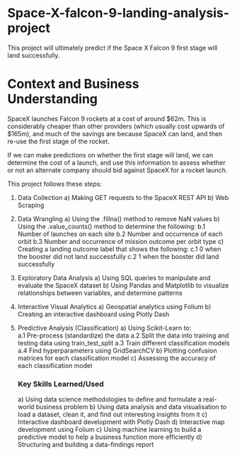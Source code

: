 # Space-X-falcon-9-landing-analysis-project
This  project will ultimately predict if the Space X Falcon 9 first stage will land successfully.

# Context and Business Understanding
SpaceX launches Falcon 9 rockets at a cost of around $62m. This is considerably cheaper than other providers (which usually cost upwards of $165m), and much of the savings are because SpaceX can land, and then re-use the first stage of the rocket.

If we can make predictions on whether the first stage will land, we can determine the cost of a launch, and use this information to assess whether or not an alternate company should bid against SpaceX for a rocket launch.

This project follows these steps:
1. Data Collection
   a) Making GET requests to the SpaceX REST API
   b) Web Scraping
   
2. Data Wrangling
   a) Using the .fillna() method to remove NaN values
   b) Using the .value_counts() method to determine the following:
      b.1 Number of launches on each site
      b.2 Number and occurrence of each orbit
      b.3 Number and occurrence of mission outcome per orbit type
   c) Creating a landing outcome label that shows the following:
      c.1 0 when the booster did not land successfully
      c.2 1 when the booster did land successfully
      
3. Exploratory Data Analysis
   a) Using SQL queries to manipulate and evaluate the SpaceX dataset
   b) Using Pandas and Matplotlib to visualize relationships between variables, and determine patterns 
   
4. Interactive Visual Analytics
   a) Geospatial analytics using Folium
   b) Creating an interactive dashboard using Plotly Dash  
   
5. Predictive Analysis (Classification)
   a) Using Scikit-Learn to:  
      a.1 Pre-process (standardize) the data
      a.2 Split the data into training and testing data using train_test_split
      a.3 Train different classification models
      a.4 Find hyperparameters using GridSearchCV
   b) Plotting confusion matrices for each classification model
   c) Assessing the accuracy of each classification model   
   
   ### Key Skills Learned/Used
   a) Using data science methodologies to define and formulate a real-world business problem
   b) Using data analysis and data visualisation to load a dataset, clean it, and find out interesting insights from it
   c) Interactive dashboard development with Plotly Dash
   d) Interactive map development using Folium
   c) Using machine learning to build a predictive model to help a business function more efficiently
   d) Structuring and building a data-findings report
   
   

